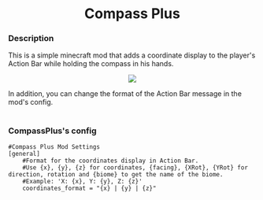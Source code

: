 <h1 align="center">Compass Plus</h1>
<h3 align="left">Description</h3>
<p>This is a simple minecraft mod that adds a coordinate display to the player's Action Bar while holding the compass in his hands.</p>
<p align="center"><img src="https://media.discordapp.net/attachments/1242457525228539914/1373354589268480292/1.png?ex=682a1ba1&is=6828ca21&hm=4678e104b36e66d276ba99f6e47a50749f3cd270097eb3e324bc7ae220e70747&=&format=webp&quality=lossless"></h1></p>
<p>In addition, you can change the format of the Action Bar message in the mod's config.</p>

#
<h3 align="left">CompassPlus's config</h3>

```
#Compass Plus Mod Settings
[general]
	#Format for the coordinates display in Action Bar.
	#Use {x}, {y}, {z} for coordinates, {facing}, {XRot}, {YRot} for direction, rotation and {biome} to get the name of the biome.
	#Example: 'X: {x}, Y: {y}, Z: {z}'
	coordinates_format = "{x} | {y} | {z}"
```
